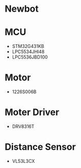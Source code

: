 # Newbot

# MCU
* STM32G431KB
* LPC5534JHI48
* LPC5536JBD100

# Motor
* 1226S006B
# Moter Driver
* DRV8316T
# Distance Sensor
* VL53L3CX
